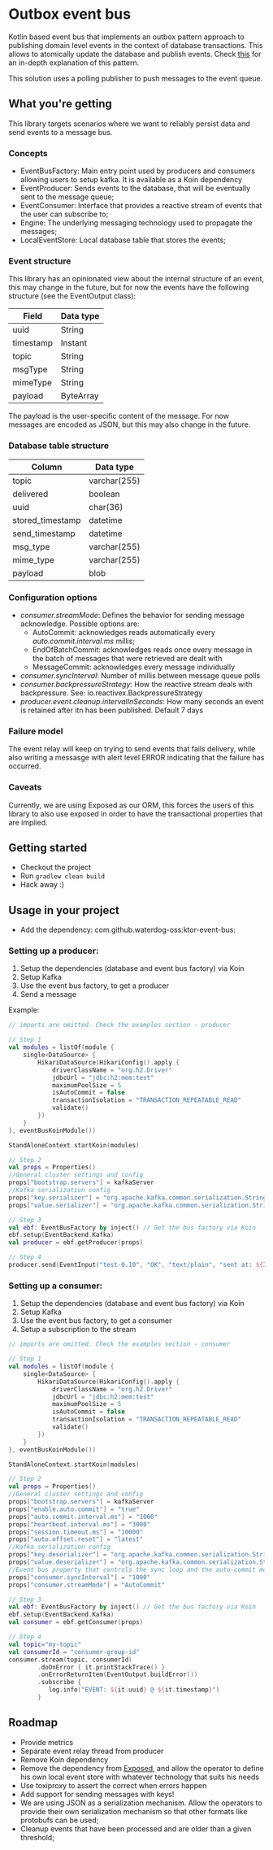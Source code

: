 # Outbox event bus
Kotlin based event bus that implements an outbox pattern approach to publishing domain level events in the context of database transactions. 
This allows to atomically update the database and publish events. Check [this](https://microservices.io/patterns/data/transactional-outbox.html) 
for an in-depth explanation of this pattern.

This solution uses a polling publisher to push messages to the event queue.

## What you're getting

This library targets scenarios where we want to reliably persist data and send events to a message bus.

### Concepts

* EventBusFactory: Main entry point used by producers and consumers allowing users to setup kafka. It is available as a Koin dependency
* EventProducer: Sends events to the database, that will be eventually sent to the message queue;
* EventConsumer: Interface that provides a reactive stream of events that the user can subscribe to;
* Engine: The underlying messaging technology used to propagate the messages;
* LocalEventStore: Local database table that stores the events;

### Event structure

This library has an opinionated view about the internal structure of an event, this may change in the future, but for now
the events have the following structure (see the EventOutput class):

| Field     | Data type |
|-----------|-----------|
| uuid      | String    |
| timestamp | Instant   |
| topic     | String    |
| msgType   | String    |
| mimeType  | String    |
| payload   | ByteArray |

The payload is the user-specific content of the message. For now messages are encoded as JSON, but this may also change
in the future.

### Database table structure

| Column           | Data type    |
|------------------|--------------|
|topic             | varchar(255) |
| delivered        | boolean      |
| uuid             | char(36)     |
| stored_timestamp | datetime     |
| send_timestamp   | datetime     |
| msg_type         | varchar(255) |
| mime_type        | varchar(255) |
| payload          | blob |

### Configuration options

* _consumer.streamMode_: Defines the behavior for sending message acknowledge. Possible options are: 
    * AutoCommit: acknowledges reads automatically every _auto.commit.interval.ms_ millis;
    * EndOfBatchCommit: acknowledges reads once every message in the batch of messages that were retrieved are dealt with
    * MessageCommit: acknowledges every message individually
* _consumer.syncInterval_: Number of millis between message queue polls
* _consumer.backpressureStrategy_: How the reactive stream deals with backpressure. See: io.reactivex.BackpressureStrategy
* _producer.event.cleanup.intervalInSeconds_: How many seconds an event is retained after itn has been published. Default 7 days
### Failure model

The event relay will keep on trying to send events that fails delivery, while also writing a messasge with alert level ERROR indicating
that the failure has occurred.


### Caveats

Currently, we are using Exposed as our ORM, this forces the users of this library to also use exposed in order to have the
transactional properties that are implied.

## Getting started

* Checkout the project
* Run `gradlew clean build`
* Hack away :)

## Usage in your project

* Add the dependency: com.github.waterdog-oss:ktor-event-bus:<release-version>

### Setting up a producer:
1. Setup the dependencies (database and event bus factory) via Koin
2. Setup Kafka
3. Use the event bus factory, to get a producer
4. Send a message

Example:
```kotlin
// imports are omitted. Check the examples section - producer

// Step 1
val modules = listOf(module {
    single<DataSource> {
        HikariDataSource(HikariConfig().apply {
            driverClassName = "org.h2.Driver"
            jdbcUrl = "jdbc:h2:mem:test"
            maximumPoolSize = 5
            isAutoCommit = false
            transactionIsolation = "TRANSACTION_REPEATABLE_READ"
            validate()
        })
    }
}, eventBusKoinModule())

StandAloneContext.startKoin(modules)

// Step 2
val props = Properties()
//General cluster settings and config
props["bootstrap.servers"] = kafkaServer
//Kafka serialization config
props["key.serializer"] = "org.apache.kafka.common.serialization.StringSerializer"
props["value.serializer"] = "org.apache.kafka.common.serialization.StringSerializer"

// Step 3
val ebf: EventBusFactory by inject() // Get the bus factory via Koin
ebf.setup(EventBackend.Kafka)
val producer = ebf.getProducer(props)

// Step 4
producer.send(EventInput("test-0.10", "OK", "text/plain", "sent at: ${Instant.now()}".toByteArray()))
```

### Setting up a consumer: 
1. Setup the dependencies (database and event bus factory) via Koin
2. Setup Kafka
3. Use the event bus factory, to get a consumer
4. Setup a subscription to the stream

```kotlin
// imports are omitted. Check the examples section - consumer

// Step 1
val modules = listOf(module {
    single<DataSource> {
        HikariDataSource(HikariConfig().apply {
            driverClassName = "org.h2.Driver"
            jdbcUrl = "jdbc:h2:mem:test"
            maximumPoolSize = 5
            isAutoCommit = false
            transactionIsolation = "TRANSACTION_REPEATABLE_READ"
            validate()
        })
    }
}, eventBusKoinModule())

StandAloneContext.startKoin(modules)

// Step 2
val props = Properties()
//General cluster settings and config
props["bootstrap.servers"] = kafkaServer
props["enable.auto.commit"] = "true"
props["auto.commit.interval.ms"] = "1000"
props["heartbeat.interval.ms"] = "3000"
props["session.timeout.ms"] = "10000"
props["auto.offset.reset"] = "latest"
//Kafka serialization config
props["key.deserializer"] = "org.apache.kafka.common.serialization.StringDeserializer"
props["value.deserializer"] = "org.apache.kafka.common.serialization.StringDeserializer"
//Event bus property that controls the sync loop and the auto-commit mode
props["consumer.syncInterval"] = "1000"
props["consumer.streamMode"] = "AutoCommit"

// Step 3
val ebf: EventBusFactory by inject() // Get the bus factory via Koin
ebf.setup(EventBackend.Kafka)
val consumer = ebf.getConsumer(props)

// Step 4
val topic="my-topic"
val consumerId = "consumer-group-id"
consumer.stream(topic, consumerId)
        .doOnError { it.printStackTrace() }
        .onErrorReturnItem(EventOutput.buildError())
        .subscribe {
           log.info("EVENT: ${it.uuid} @ ${it.timestamp}")
        }
```

## Roadmap
* Provide metrics
* Separate event relay thread from producer
* Remove Koin dependency
* Remove the dependency from [Exposed](https://github.com/JetBrains/Exposed), and allow the operator to define his own local event store with whatever technology
that suits his needs
* Use toxiproxy to assert the correct when errors happen
* Add support for sending messages with keys!
* We are using JSON as a serialization mechanism. Allow the operators to provide their own
serialization mechanism so that other formats like protobufs can be used;
* Cleanup events that have been processed and are older than a given threshold;


